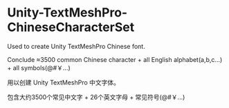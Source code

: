 # Unity-TextMeshPro-ChineseCharacterSet
Used to create Unity TextMeshPro Chinese font. 

Conclude &approx;3500 common Chinese character + all English alphabet(a,b,c...) + all symbols(@#￥...)

用以创建 Unity TextMeshPro 中文字体。

包含大约3500个常见中文字 + 26个英文字母 + 常见符号(@#￥...)
